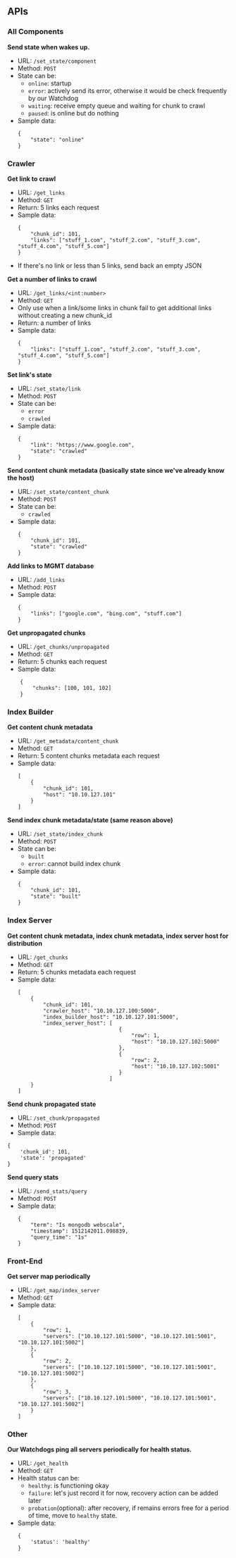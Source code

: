 ## APIs

### All Components

**Send state when wakes up.**
- URL: `/set_state/component`
- Method: `POST`
- State can be:
    - `online`: startup
    - `error`: actively send its error, otherwise it would be check frequently by our Watchdog
    - `waiting`: receive empty queue and waiting for chunk to crawl 
    - `paused`: is online but do nothing
- Sample data:
    ```
    {
        "state": "online"
    }
    ```
        
### Crawler   

**Get link to crawl**
- URL: `/get_links`
- Method: `GET`
- Return: 5 links each request
- Sample data:
    ```
    {
        "chunk_id": 101,
        "links": ["stuff_1.com", "stuff_2.com", "stuff_3.com", "stuff_4.com", "stuff_5.com"]
    }
    ```
- If there's no link or less than 5 links, send back an empty JSON

**Get a number of links to crawl**
- URL: `/get_links/<int:number>`
- Method: `GET`
- Only use when a link/some links in chunk fail to get additional links without creating a new chunk_id
- Return: a number of links
- Sample data:
    ```
    {
        "links": ["stuff_1.com", "stuff_2.com", "stuff_3.com", "stuff_4.com", "stuff_5.com"]
    }
    ```
**Set link's state**
- URL: `/set_state/link`
- Method: `POST`
- State can be:
    - `error`
    - `crawled`
- Sample data:
    ```
    {
        "link": "https://www.google.com",
        "state": "crawled"
    }
    ```


**Send content chunk metadata (basically state since we've already know the host)**
- URL: `/set_state/content_chunk`
- Method: `POST`
- State can be:
    - `crawled`
- Sample data:
    ```
    {
        "chunk_id": 101,
        "state": "crawled"
    }
    ```
    
**Add links to MGMT database**
- URL: `/add_links`
- Method: `POST`
- Sample data:
    ```
    {
        "links": ["google.com", "bing.com", "stuff.com"]
    }
    ```

**Get unpropagated chunks**
- URL: `/get_chunks/unpropagated`
- Method: `GET`
- Return: 5 chunks each request
- Sample data:
```
    {
        "chunks": [100, 101, 102]
    }
```

### Index Builder

**Get content chunk metadata**
- URL: `/get_metadata/content_chunk`
- Method: `GET`
- Return: 5 content chunks metadata each request
- Sample data:
    ```
    [
        {
            "chunk_id": 101,
            "host": "10.10.127.101"
        }
    ]
    ```

**Send index chunk metadata/state (same reason above)**
- URL: `/set_state/index_chunk`
- Method: `POST`
- State can be: 
    - `built` 
    - `error`: cannot build index chunk
- Sample data:
    ```
    {
        "chunk_id": 101,
        "state": "built"
    }
    ```
    
### Index Server

**Get content chunk metadata, index chunk metadata, index server host for distribution**
- URL: `/get_chunks`
- Method: `GET`
- Return:  5 chunks metadata each request
- Sample data:
    ```
    [
        {
            "chunk_id": 101,
            "crawler_host": "10.10.127.100:5000",
            "index_builder_host": "10.10.127.101:5000",
            "index_server_host": [
                                    {
                                        "row": 1,
                                        "host": "10.10.127.102:5000"
                                    },
                                    {
                                        "row": 2,
                                        "host": "10.10.127.102:5001"
                                    }
                                 ]
        }
    ]
    ```

**Send chunk propagated state**
- URL: `/set_chunk/propagated`
- Method: `POST`
- Sample data:
```
{
    'chunk_id': 101,
    'state': 'propagated'
}
```

**Send query stats**
- URL: `/send_stats/query`
- Method: `POST`
- Sample data:
    ```
    {
        "term": "Is mongodb webscale",
        "timestamp": 1512142011.098839,
        "query_time": "1s"
    }
    ```
    
### Front-End

**Get server map periodically**
- URL: `/get_map/index_server`
- Method: `GET`
- Sample data:
    ```
    [
        {
            "row": 1,
            "servers": ["10.10.127.101:5000", "10.10.127.101:5001", "10.10.127.101:5002"]
        },
        {
            "row": 2,
            "servers": ["10.10.127.101:5000", "10.10.127.101:5001", "10.10.127.101:5002"]
        },
        {
            "row": 3,
            "servers": ["10.10.127.101:5000", "10.10.127.101:5001", "10.10.127.101:5002"]
        }
    ]
    ```
    
### Other

**Our Watchdogs ping all servers periodically for health status.**
- URL: `/get_health`
- Method: `GET`
- Health status can be:
    - `healthy`: is functioning okay
    - `failure`: let's just record it for now, recovery action can be added later
    - `probation`(optional): after recovery, if remains errors free for a period of time, move to `healthy` state. 
- Sample data:
    ```
    {
        'status': 'healthy'
    }
    ```

